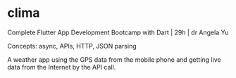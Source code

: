 # clima

Complete Flutter App Development Bootcamp with Dart | 29h | dr Angela Yu

Concepts: async, APIs, HTTP, JSON parsing

A weather app using the GPS data from the mobile phone and getting live data from the Internet by the API call. 
